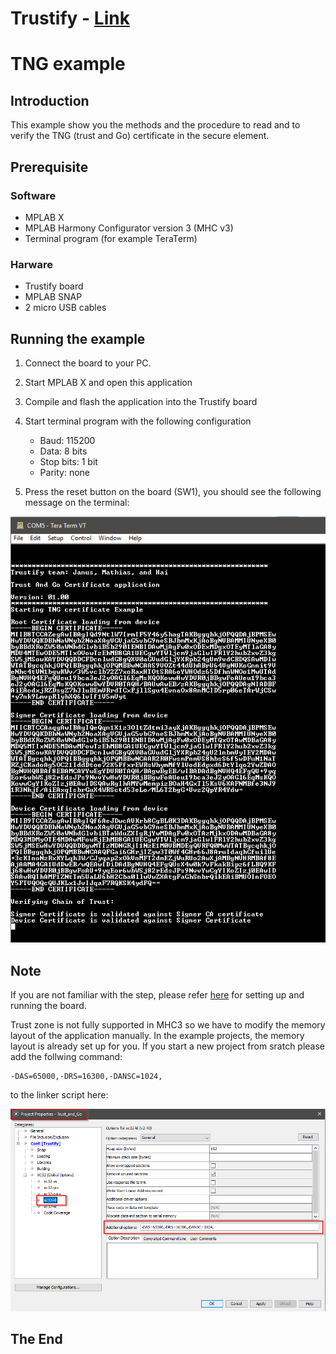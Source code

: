 **Trustify** - [Link](https://)
====================================================

# TNG example

## Introduction
This example show you the methods and the procedure to read and to verify the TNG (trust and Go) certificate in the secure element. 

## Prerequisite

### Software
* MPLAB X
* MPLAB Harmony Configurator version 3 (MHC v3)
* Terminal program (for example TeraTerm)
   
### Harware
* Trustify board
* MPLAB SNAP
* 2 micro USB cables

## Running the example

1. Connect the board to your PC.

2. Start MPLAB X and open this application

3. Compile and flash the application into the Trustify board

4. Start terminal program with the following configuration

   * Baud: 115200
   * Data: 8 bits
   * Stop bits: 1 bit
   * Parity: none 

5. Press the reset button on the board (SW1), you should see the following message on the terminal:

![terminal 1](images/terminal.png)

## Note

If you are not familiar with the step, please refer [here]([link](https://github.com/jpiwek/trustify/tree/master/software/examples/Board_Test)) for setting up and running the board.

Trust zone is not fully supported in MHC3 so we have to modify the memory layout of the application manually. In the example projects, the memory layout is already set up for you. If you start a new project from sratch please add the follwing command:

```
-DAS=65000,-DRS=16300,-DANSC=1024,
```

to the linker script here:

![terminal 1](images/linker.png)

## The End